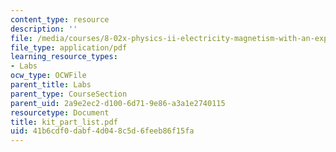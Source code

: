```yaml
---
content_type: resource
description: ''
file: /media/courses/8-02x-physics-ii-electricity-magnetism-with-an-experimental-focus-spring-2005/41b6cdf0dabf4d048c5d6feeb86f15fa_kit_part_list.pdf
file_type: application/pdf
learning_resource_types:
- Labs
ocw_type: OCWFile
parent_title: Labs
parent_type: CourseSection
parent_uid: 2a9e2ec2-d100-6d71-9e86-a3a1e2740115
resourcetype: Document
title: kit_part_list.pdf
uid: 41b6cdf0-dabf-4d04-8c5d-6feeb86f15fa
---
```

